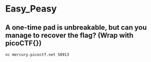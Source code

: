 # Easy_Peasy

## A one-time pad is unbreakable, but can you manage to recover the flag? (Wrap with picoCTF{})

`nc mercury.picoctf.net 58913`